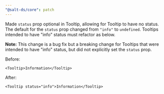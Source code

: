 ```yaml
---
"@salt-ds/core": patch
---
```


Made `status` prop optional in Tooltip, allowing for Tooltip to have no status.
The default for the `status` prop changed from `"info"` to `undefined`. Tooltips intended to have "info" status must refactor as below.

**Note:** This change is a bug fix but a breaking change for Tooltips that were intended to have "info" status, but did not explicitly set the `status` prop.

Before:

```tsx
<Tooltip>Information</Tooltip>
```

After:

```tsx
<Tooltip status="info">Information</Tooltip>
```
